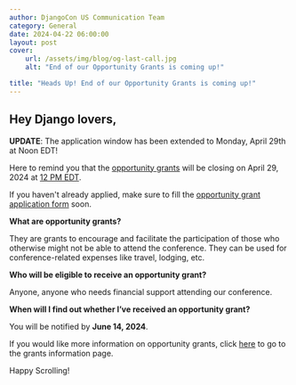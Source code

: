 ```yaml
---
author: DjangoCon US Communication Team
category: General
date: 2024-04-22 06:00:00
layout: post
cover:
    url: /assets/img/blog/og-last-call.jpg
    alt: "End of our Opportunity Grants is coming up!"

title: "Heads Up! End of our Opportunity Grants is coming up!"
---
```


## Hey Django lovers,

**UPDATE**: The application window has been extended to Monday, April 29th at Noon EDT!

Here to remind you that the [opportunity grants](https://2024.djangocon.us/opportunity-grants/) will be closing on April 29, 2024 at [12 PM EDT](https://time.is/1200PM_29_Apr_2024_in_New_York?DjangoCon_US_2024_CFP_closes).

If you haven't already applied, make sure to fill the [opportunity grant application form](https://forms.gle/Pi12J6vFQHq2CSAy5) soon.


**What are opportunity grants?**

They are grants to encourage and facilitate the participation of those who otherwise might not be able to attend the conference. They can be used for conference-related expenses like travel, lodging, etc.


**Who will be eligible to receive an opportunity grant?**

Anyone, anyone who needs financial support attending our conference.


**When will I find out whether I’ve received an opportunity grant?**

You will be notified by **June 14, 2024**.

If you would like more information on opportunity grants, click [here](https://2024.djangocon.us/opportunity-grants/) to go to the grants information page.

Happy Scrolling!
